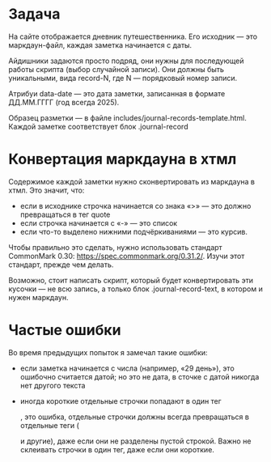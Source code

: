 # Задача

На сайте отображается дневник путешественника. Его исходник — это маркдаун-файл, каждая заметка начинается с даты.

Айдишники задаются просто подряд, они нужны для последующей работы скрипта (выбор случайной записи). Они должны быть уникальными, вида record-N, где N — порядковый номер записи.

Атрибуи data-date — это дата заметки, записанная в формате ДД.ММ.ГГГГ (год всегда 2025).

Образец разметки — в файле includes/journal-records-template.html. Каждой заметке соответствует блок .journal-record


# Конвертация маркдауна в хтмл

Содержимое каждой заметки нужно сконвертировать из маркдауна в хтмл. Это значит, что:

- если в исходнике строчка начинается со знака «>» — это должно превращаться в тег quote
- если строчка начинается с «-» — это список
- если что-то выделено нижними подчёркиваниями — это курсив.

Чтобы правильно это сделать, нужно использовать стандарт CommonMark 0.30: https://spec.commonmark.org/0.31.2/. Изучи этот стандарт, прежде чем делать.

Возможно, стоит написать скрипт, который будет конвертировать эти кусочки — не всю запись, а только блок .journal-record-text, в котором и нужен маркдаун.

# Частые ошибки

Во время предыдущих попыток я замечал такие ошибки:

- если заметка начинается с числа (например, «29 день»), это ошибочно считается датой; но это не дата, в сточке с датой никогда нет другого текста

- иногда короткие отдельные строчки попадают в один тег <p>, это ошибка, отдельные строчки должны всегда превращаться в отдельные теги (<p> и другие), даже если они не разделены пустой строкой. Важно не склеивать строчки в один тег, даже если они короткие.
